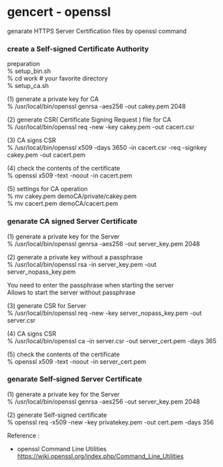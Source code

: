 gencert - openssl
===============

genarate HTTPS Server Certification files by openssl command <br/>


### create a Self-signed Certificate Authority

preparation  <br/>
% setup_bin.sh  <br/>
% cd work # your favorite directory  <br/>
% setup_ca.sh  <br/>

(1) generate a private key for CA  <br/>
% /usr/local/bin/openssl genrsa -aes256 -out cakey.pem 2048 <br/>

(2) generate CSR( Certificate Signing Request ) file for CA <br/>
% /usr/local/bin/openssl req -new -key cakey.pem -out cacert.csr <br/>

(3) CA signs CSR <br/>
% /usr/local/bin/openssl x509 -days 3650 -in cacert.csr -req -signkey cakey.pem -out cacert.pem <br/>

(4) check the contents of the certificate <br/>
% openssl x509 -text -noout -in cacert.pem <br/>

(5) settings for CA operation <br/>
% mv cakey.pem demoCA/private/cakey.pem <br/>
% mv cacert.pem demoCA/cacert.pem <br/>


### genarate CA signed Server Certificate

(1) generate a private key for the Server <br/>
 % /usr/local/bin/openssl genrsa -aes256 -out server_key.pem 2048 <br/>

(2) generate a private key without a passphrase <br/>
 % /usr/local/bin/openssl rsa -in server_key.pem -out server_nopass_key.pem <br/>

You need to enter the passphrase when starting the server <br/>
Allows to start the server without passphrase <br/>

(3) generate CSR for Server <br/>
 % /usr/local/bin/openssl req -new -key server_nopass_key.pem -out server.csr <br/>

(4) CA signs CSR <br/>
 % /usr/local/bin/openssl ca -in server.csr -out server_cert.pem -days 365 <br/>

(5) check the contents of the certificate <br/>
% openssl x509 -text -noout -in server_cert.pem <br/>


### genarate  Self-signed Server Certificate

(1) generate a private key for the Server <br/>
 % /usr/local/bin/openssl genrsa -aes256 -out server_key.pem 2048 <br/>

(2) generate Self-signed certificate <br/>
% openssl req -x509 -new -key privatekey.pem -out cert.pem -days 356 <br/>


Reference :  <br/>
- openssl Command Line Utilities <br/>
https://wiki.openssl.org/index.php/Command_Line_Utilities <br/>

